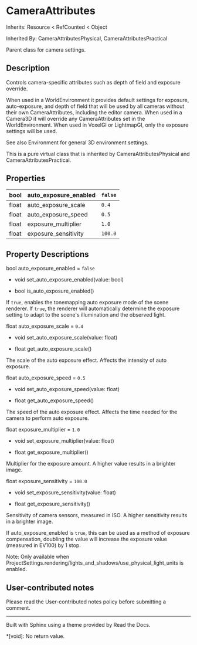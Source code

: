 # CameraAttributes

Inherits: Resource < RefCounted < Object

Inherited By: CameraAttributesPhysical, CameraAttributesPractical

Parent class for camera settings.

## Description

Controls camera-specific attributes such as depth of field and exposure
override.

When used in a WorldEnvironment it provides default settings for exposure,
auto-exposure, and depth of field that will be used by all cameras without
their own CameraAttributes, including the editor camera. When used in a
Camera3D it will override any CameraAttributes set in the WorldEnvironment.
When used in VoxelGI or LightmapGI, only the exposure settings will be used.

See also Environment for general 3D environment settings.

This is a pure virtual class that is inherited by CameraAttributesPhysical and
CameraAttributesPractical.

## Properties

bool | auto_exposure_enabled | `false`  
---|---|---  
float | auto_exposure_scale | `0.4`  
float | auto_exposure_speed | `0.5`  
float | exposure_multiplier | `1.0`  
float | exposure_sensitivity | `100.0`  
  
## Property Descriptions

bool auto_exposure_enabled = `false`

  * void set_auto_exposure_enabled(value: bool)

  * bool is_auto_exposure_enabled()

If `true`, enables the tonemapping auto exposure mode of the scene renderer.
If `true`, the renderer will automatically determine the exposure setting to
adapt to the scene's illumination and the observed light.

float auto_exposure_scale = `0.4`

  * void set_auto_exposure_scale(value: float)

  * float get_auto_exposure_scale()

The scale of the auto exposure effect. Affects the intensity of auto exposure.

float auto_exposure_speed = `0.5`

  * void set_auto_exposure_speed(value: float)

  * float get_auto_exposure_speed()

The speed of the auto exposure effect. Affects the time needed for the camera
to perform auto exposure.

float exposure_multiplier = `1.0`

  * void set_exposure_multiplier(value: float)

  * float get_exposure_multiplier()

Multiplier for the exposure amount. A higher value results in a brighter
image.

float exposure_sensitivity = `100.0`

  * void set_exposure_sensitivity(value: float)

  * float get_exposure_sensitivity()

Sensitivity of camera sensors, measured in ISO. A higher sensitivity results
in a brighter image.

If auto_exposure_enabled is `true`, this can be used as a method of exposure
compensation, doubling the value will increase the exposure value (measured in
EV100) by 1 stop.

Note: Only available when
ProjectSettings.rendering/lights_and_shadows/use_physical_light_units is
enabled.

## User-contributed notes

Please read the User-contributed notes policy before submitting a comment.

* * *

Built with Sphinx using a theme provided by Read the Docs.

  *[void]: No return value.

